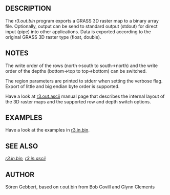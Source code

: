 ## DESCRIPTION

The *r3.out.bin* program exports a GRASS 3D raster map to a binary array
file. Optionally, output can be send to standard output (stdout) for
direct input (pipe) into other applications. Data is exported according
to the original GRASS 3D raster type (float, double).

## NOTES

The write order of the rows (north-\>south to south-\>north) and the
write order of the depths (bottom-\>top to top-\>bottom) can be
switched.

The region parameters are printed to stderr when setting the verbose
flag. Export of little and big endian byte order is supported.

Have a look at [r3.out.ascii](r3.out.ascii.md) manual page that
describes the internal layout of the 3D raster maps and the supported
row and depth switch options.

## EXAMPLES

Have a look at the examples in [r3.in.bin](r3.in.bin.md).

## SEE ALSO

*[r3.in.bin](r3.in.bin.md), [r3.in.ascii](r3.in.ascii.md)*

## AUTHOR

Sören Gebbert, based on r.out.bin from Bob Covill and Glynn Clements
